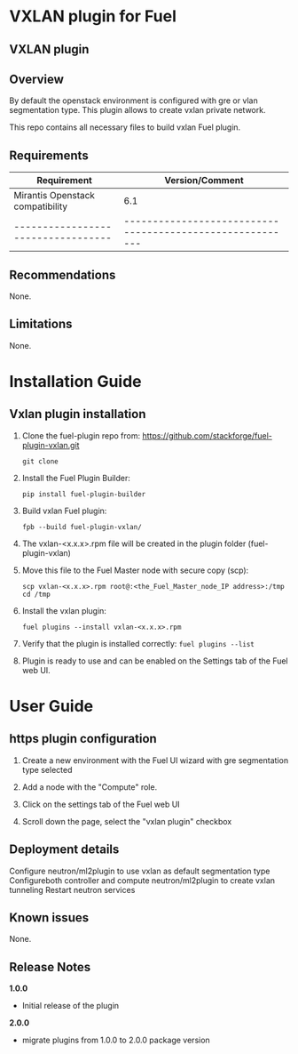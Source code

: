 VXLAN plugin for Fuel
===================

VXLAN plugin
---------------

Overview
--------
By default the openstack environment is configured with gre or vlan segmentation type. This plugin allows to create vxlan private network.

This repo contains all necessary files to build vxlan Fuel plugin.

Requirements
------------

| Requirement                      | Version/Comment                                         |
|----------------------------------|---------------------------------------------------------|
| Mirantis Openstack compatibility | 6.1                                                   |
|----------------------------------|---------------------------------------------------------|


Recommendations
---------------

None.

Limitations
-----------

None.

Installation Guide
==================

Vxlan plugin installation
----------------------------

1. Clone the fuel-plugin repo from: https://github.com/stackforge/fuel-plugin-vxlan.git

    ``git clone``

2. Install the Fuel Plugin Builder:

    ``pip install fuel-plugin-builder``

3. Build vxlan Fuel plugin:

   ``fpb --build fuel-plugin-vxlan/``

4. The vxlan-<x.x.x>.rpm file will be created in the plugin folder (fuel-plugin-vxlan)

5. Move this file to the Fuel Master node with secure copy (scp):

   ``scp vxlan-<x.x.x>.rpm root@:<the_Fuel_Master_node_IP address>:/tmp``
   ``cd /tmp``

6. Install the vxlan plugin:

   ``fuel plugins --install vxlan-<x.x.x>.rpm``

7.  Verify that the plugin is installed correctly:
   ``fuel plugins --list``

8. Plugin is ready to use and can be enabled on the Settings tab of the Fuel web UI.

User Guide
==========

https plugin configuration
-----------------------------

1. Create a new environment with the Fuel UI wizard with gre segmentation type selected

2. Add a node with the "Compute" role.

3. Click on the settings tab of the Fuel web UI

4. Scroll down the page, select the "vxlan plugin" checkbox



Deployment details
------------------

Configure neutron/ml2plugin to use vxlan as default segmentation type 
Configureboth controller and compute neutron/ml2plugin  to create vxlan tunneling
Restart neutron services


Known issues
------------

None.

Release Notes
-------------

**1.0.0**

* Initial release of the plugin

**2.0.0**

* migrate plugins from 1.0.0 to 2.0.0 package version

